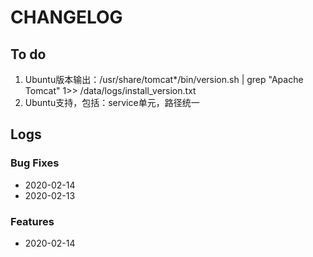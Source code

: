 # CHANGELOG

## To do

1. Ubuntu版本输出：/usr/share/tomcat*/bin/version.sh | grep "Apache Tomcat" 1>> /data/logs/install_version.txt
2. Ubuntu支持，包括：service单元，路径统一

## Logs

### Bug Fixes

* 2020-02-14  
* 2020-02-13  

### Features

* 2020-02-14  
